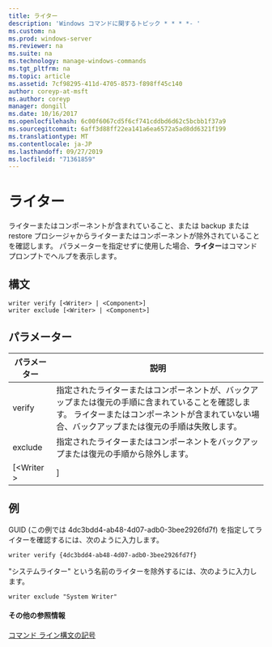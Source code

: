 ```yaml
---
title: ライター
description: 'Windows コマンドに関するトピック * * * *- '
ms.custom: na
ms.prod: windows-server
ms.reviewer: na
ms.suite: na
ms.technology: manage-windows-commands
ms.tgt_pltfrm: na
ms.topic: article
ms.assetid: 7cf98295-411d-4705-8573-f898ff45c140
author: coreyp-at-msft
ms.author: coreyp
manager: dongill
ms.date: 10/16/2017
ms.openlocfilehash: 6c00f6067cd5f6cf741cddbd6d62c5bcbb1f37a9
ms.sourcegitcommit: 6aff3d88ff22ea141a6ea6572a5ad8dd6321f199
ms.translationtype: MT
ms.contentlocale: ja-JP
ms.lasthandoff: 09/27/2019
ms.locfileid: "71361859"
---
```

# <a name="writer"></a>ライター



ライターまたはコンポーネントが含まれていること、または backup または restore プロシージャからライターまたはコンポーネントが除外されていることを確認します。 パラメーターを指定せずに使用した場合、**ライター**はコマンドプロンプトでヘルプを表示します。

## <a name="syntax"></a>構文

```
writer verify [<Writer> | <Component>]
writer exclude [<Writer> | <Component>]
```

## <a name="parameters"></a>パラメーター

| パラメーター  |                                                                                      説明                                                                                      |
|------------|---------------------------------------------------------------------------------------------------------------------------------------------------------------------------------------|
|   verify   | 指定されたライターまたはコンポーネントが、バックアップまたは復元の手順に含まれていることを確認します。 ライターまたはコンポーネントが含まれていない場合、バックアップまたは復元の手順は失敗します。 |
|  exclude   |                                                   指定されたライターまたはコンポーネントをバックアップまたは復元の手順から除外します。                                                    |
| [\<Writer > |                                                                                     <Component>]                                                                                      |

## <a name="BKMK_examples"></a>例

GUID (この例では 4dc3bdd4-ab48-4d07-adb0-3bee2926fd7f) を指定してライターを確認するには、次のように入力します。
```
writer verify {4dc3bdd4-ab48-4d07-adb0-3bee2926fd7f}
```
"システムライター" という名前のライターを除外するには、次のように入力します。
```
writer exclude "System Writer"
```

#### <a name="additional-references"></a>その他の参照情報

[コマンド ライン構文の記号](command-line-syntax-key.md)